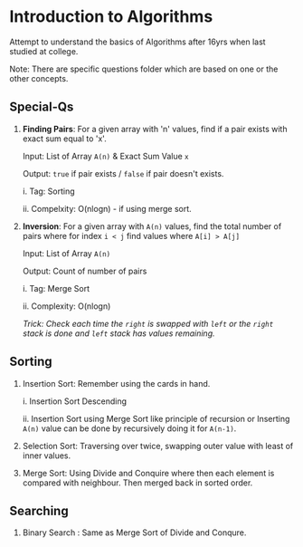 # Introduction to Algorithms

Attempt to understand the basics of Algorithms after 16yrs when last studied at college. 

Note: There are specific questions folder which are based on one or the other concepts. 

## Special-Qs

1. **Finding Pairs**: For a given array with 'n' values, find if a pair exists with exact sum equal to 'x'.

    Input: List of Array `A(n)` & Exact Sum Value `x`

    Output: `true` if pair exists / `false` if pair doesn't exists.

    i. Tag: Sorting
    
    ii. Compelxity: O(nlogn) - if using merge sort. 

2. **Inversion**: For a given array with `A(n)` values, find the total number of pairs where for index `i < j` find values where `A[i] > A[j]`

    Input: List of Array `A(n)`

    Output: Count of number of pairs

    i. Tag: Merge Sort
    
    ii. Complexity: O(nlogn) 

    _Trick: Check each time the `right` is swapped with `left` or the `right` stack is done and `left` stack has values remaining._

## Sorting

1. Insertion Sort: Remember using the cards in hand. 
    
    i. Insertion Sort Descending
    
    ii. Insertion Sort using Merge Sort like principle of recursion or Inserting `A(n)` value can be done by recursively doing it for `A(n-1)`.

2. Selection Sort: Traversing over twice, swapping outer value with least of inner values. 

3. Merge Sort: Using Divide and Conquire where then each element is compared with neighbour. Then merged back in sorted order. 

## Searching

1. Binary Search : Same as Merge Sort of Divide and Conqure. 